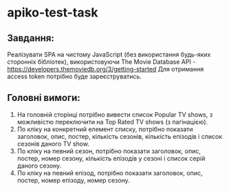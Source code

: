 # apiko-test-task

## Завдання:

Реалізувати SPA на чистому JavaScript (без використання будь-яких сторонніх бібліотек), використовуючи The Movie Database API - https://developers.themoviedb.org/3/getting-started
Для отримання access token потрібно буде зареєструватись.

## Головні вимоги:

1. На головній сторінці потрібно вивести список Popular TV shows, з можливістю переключити на Top Rated TV shows (з пагінацією).
2. По кліку на конкретний елемент списку, потрібно показати заголовок, опис, постер, кількість сезонів, кількість епізодів і список сезонів даного TV show.
3. По кліку на певний сезон, потрібно показати заголовок, опис, постер, номер сезону, кількість епізодів у сезоні і список серій даного сезону.
4. По кліку на певний епізод, потрібно показати заголовок, опис, постер, номер епізоду, номер сезону.
